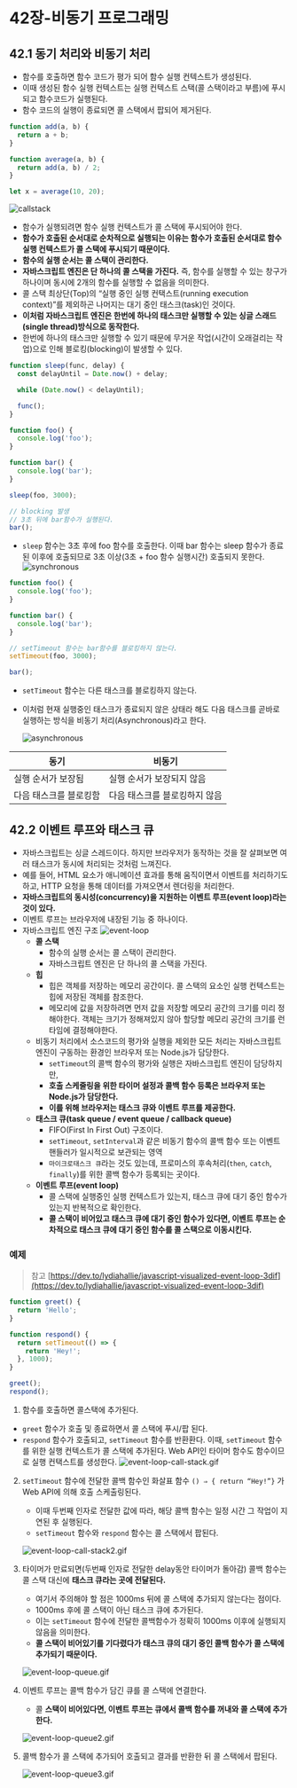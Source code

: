 # 42장-비동기 프로그래밍

## 42.1 동기 처리와 비동기 처리

- 함수를 호출하면 함수 코드가 평가 되어 함수 실행 컨텍스트가 생성된다.
- 이때 생성된 함수 실행 컨텍스트는 실행 컨텍스트 스택(콜 스택이라고 부름)에 푸시되고 함수코드가 실행된다.
- 함수 코드의 실행이 종료되면 콜 스택에서 팝되어 제거된다.

```jsx
function add(a, b) {
  return a + b;
}

function average(a, b) {
  return add(a, b) / 2;
}

let x = average(10, 20);
```

![callstack](./images/callstack.png)

- 함수가 실행되려면 함수 실행 컨텍스트가 콜 스택에 푸시되어야 한다.
- **함수가 호출된 순서대로 순차적으로 실행되는 이유는 함수가 호출된 순서대로 함수 실행 컨텍스트가 콜 스택에 푸시되기 때문이다.**
- **함수의 실행 순서는 콜 스택이 관리한다.**
- **자바스크립트 엔진은 단 하나의 콜 스택을 가진다.** 즉, 함수를 실행할 수 있는 창구가 하나이며 동시에 2개의 함수를 실행할 수 없음을 의미한다.
- 콜 스택 최상단(Top)의 “실행 중인 실행 컨택스트(running execution context)”를 제외하곤 나머지는 대기 중인 태스크(task)인 것이다.
- **이처럼 자바스크립트 엔진은 한번에 하나의 태스크만 실행할 수 있는 싱글 스래드(single thread)방식으로 동작한다.**
- 한번에 하나의 태스크만 실행할 수 있기 때문에 무거운 작업(시간이 오래걸리는 작업)으로 인해 블로킹(blocking)이 발생할 수 있다.

```jsx
function sleep(func, delay) {
  const delayUntil = Date.now() + delay;

  while (Date.now() < delayUntil);

  func();
}

function foo() {
  console.log('foo');
}

function bar() {
  console.log('bar');
}

sleep(foo, 3000);

// blocking 발생
// 3초 뒤에 bar함수가 실행된다.
bar();
```

- `sleep` 함수는 3초 후에 foo 함수를 호출한다. 이때 bar 함수는 sleep 함수가 종료된 이후에 호출되므로 3초 이상(3초 + foo 함수 실행시간) 호출되지 못한다.
  ![synchronous](./images/synchronous.png)

```jsx
function foo() {
  console.log('foo');
}

function bar() {
  console.log('bar');
}

// setTimeout 함수는 bar함수를 블로킹하지 않는다.
setTimeout(foo, 3000);

bar();
```

- `setTimeout` 함수는 다른 태스크를 블로킹하지 않는다.
- 이처럼 현재 실행중인 태스크가 종료되지 않은 상태라 해도 다음 태스크를 곧바로 실행하는 방식을 비동기 처리(Asynchronous)라고 한다.

  ![asynchronous](./images/asynchronous.png)

| 동기                   | 비동기                        |
| ---------------------- | ----------------------------- |
| 실행 순서가 보장됨     | 실행 순서가 보장되지 않음     |
| 다음 태스크를 블로킹함 | 다음 태스크를 블로킹하지 않음 |

## 42.2 이벤트 루프와 태스크 큐

- 자바스크립트는 싱글 스레드이다. 하지만 브라우저가 동작하는 것을 잘 살펴보면 여러 태스크가 동시에 처리되는 것처럼 느껴진다.
- 예를 들어, HTML 요소가 애니메이션 효과를 통해 움직이면서 이벤트를 처리하기도 하고, HTTP 요청을 통해 데이터를 가져오면서 렌더링을 처리한다.
- **자바스크립트의 동시성(concurrency)을 지원하는 이벤트 루프(event loop)라는 것이 있다.**
- 이벤트 루프는 브라우저에 내장된 기능 중 하나이다.
- 자바스크립트 엔진 구조
  ![event-loop](./images/event-loop.png)
  - **콜 스택**
    - 함수의 실행 순서는 콜 스택이 관리한다.
    - 자바스크립트 엔진은 단 하나의 콜 스택을 가진다.
  - **힙**
    - 힙은 객체를 저장하는 메모리 공간이다. 콜 스택의 요소인 실행 컨텍스트는 힙에 저장된 객체를 참조한다.
    - 메모리에 값을 저장하려면 먼저 값을 저장할 메모리 공간의 크기를 미리 정해야한다. 객체는 크기가 정해져있지 않아 할당할 메모리 공간의 크기를 런타임에 결정해야한다.
  - 비동기 처리에서 소스코드의 평가와 실행을 제외한 모든 처리는 자바스크립트 엔진이 구동하는 환경인 브라우저 또는 Node.js가 담당한다.
    - `setTimeout`의 콜백 함수의 평가와 실행은 자바스크립트 엔진이 담당하지만,
    - **호출 스케줄링을 위한 타이머 설정과 콜백 함수 등록은 브라우저 또는 Node.js가 담당한다.**
    - **이를 위해 브라우저는 태스크 큐와 이벤트 루프를 제공한다.**
  - **태스크 큐(task queue / event queue / callback queue)**
    - FIFO(First In First Out) 구조이다.
    - `setTimeout`, `setInterval`과 같은 비동기 함수의 콜백 함수 또는 이벤트 핸들러가 일시적으로 보관되는 영역
    - `마이크로태스크 큐`라는 것도 있는데, 프로미스의 후속처리(`then`, `catch`, `finally`)를 위한 콜백 함수가 등록되는 곳이다.
  - **이벤트 루프(event loop)**
    - 콜 스택에 실행중인 실행 컨텍스트가 있는지, 태스크 큐에 대기 중인 함수가 있는지 반복적으로 확인한다.
    - **콜 스택이 비어있고 태스크 큐에 대기 중인 함수가 있다면, 이벤트 루프는 순차적으로 태스크 큐에 대기 중인 함수를 콜 스택으로 이동시킨다.**

### 예제

> 참고
> [https://dev.to/lydiahallie/javascript-visualized-event-loop-3dif](https://dev.to/lydiahallie/javascript-visualized-event-loop-3dif)

```jsx
function greet() {
  return 'Hello';
}

function respond() {
  return setTimeout(() => {
    return 'Hey!';
  }, 1000);
}

greet();
respond();
```

1. 함수를 호출하면 콜스택에 추가된다.

- `greet` 함수가 호출 및 종료하면서 콜 스택에 푸시/팝 된다.
- `respond` 함수가 호출되고, `setTimeout` 함수를 반환환다. 이때, `setTimeout` 함수를 위한 실행 컨텍스트가 콜 스택에 추가된다. Web API인 타이머 함수도 함수이므로 실행 컨택스트를 생성한다.
  ![event-loop-call-stack.gif](./images/event-loop-call-stack.gif)

2. `setTimeout` 함수에 전달한 콜백 함수인 화살표 함수 `() ⇒ { return “Hey!”}` 가 Web API에 의해 호출 스케출링된다.

   - 이때 두번째 인자로 전달한 값에 따라, 해당 콜백 함수는 일정 시간 그 작업이 지연된 후 실행된다.
   - `setTimeout` 함수와 `respond` 함수는 콜 스택에서 팝된다.

   ![event-loop-call-stack2.gif](./images/event-loop-call-stack2.gif)

3. 타이머가 만료되면(두번째 인자로 전달한 delay동안 타이머가 돌아감) 콜백 함수는 콜 스택 대신에 **태스크 큐라는 곳에 전달된다.**

   - 여기서 주의해야 할 점은 1000ms 뒤에 콜 스택에 추가되지 않는다는 점이다.
   - 1000ms 후에 콜 스택이 아닌 태스크 큐에 추가된다.
   - 이는 `setTimeout` 함수에 전달한 콜백함수가 정확히 1000ms 이후에 실행되지 않음을 의미한다.
   - **콜 스택이 비어있기를 기다렸다가 태스크 큐의 대기 중인 콜백 함수가 콜 스택에 추가되기 때문이다.**

   ![event-loop-queue.gif](./images/event-loop-queue.gif)

4. 이벤트 루프는 콜백 함수가 담긴 큐를 콜 스택에 연결한다.

   - 콜 **스택이 비어있다면, 이벤트 루프는 큐에서 콜백 함수를 꺼내와 콜 스택에 추가한다.**

   ![event-loop-queue2.gif](./images/event-loop-queue2.gif)

5. 콜백 함수가 콜 스택에 추가되어 호출되고 결과를 반환한 뒤 콜 스택에서 팝된다.

   ![event-loop-queue3.gif](./images/event-loop-queue3.gif)
